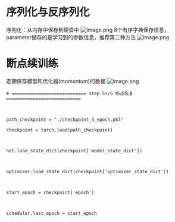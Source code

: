 # 序列化与反序列化
序列化：从内存中保存到硬盘中
![image.png](https://kashiwa-pic.oss-cn-beijing.aliyuncs.com/20240306152256.png)
8个有序字典保存信息，parameter储存的是学习到的参数信息，推荐第二种方法
![image.png](https://kashiwa-pic.oss-cn-beijing.aliyuncs.com/20240306152336.png)

# 断点续训练
定期保存模型和优化器(momentum)的数据
![image.png](https://kashiwa-pic.oss-cn-beijing.aliyuncs.com/20240306153005.png)

```
# ============================ step 5+/5 断点恢复 ============================

  

path_checkpoint = "./checkpoint_4_epoch.pkl"

checkpoint = torch.load(path_checkpoint)

  

net.load_state_dict(checkpoint['model_state_dict'])

  

optimizer.load_state_dict(checkpoint['optimizer_state_dict'])

  

start_epoch = checkpoint['epoch']

  

scheduler.last_epoch = start_epoch
```